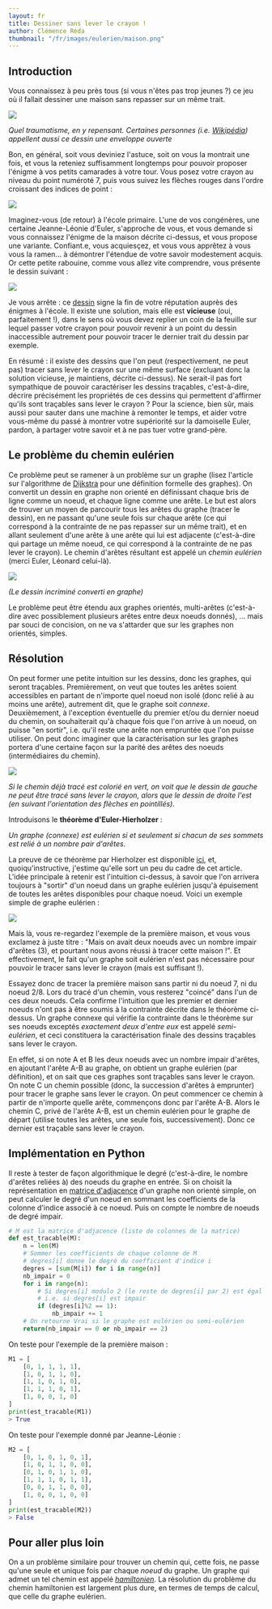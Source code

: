 ```yaml
---
layout: fr
title: Dessiner sans lever le crayon !
author: Clémence Réda
thumbnail: "/fr/images/eulerien/maison.png"
---
```


## Introduction

Vous connaissez à peu près tous (si vous n'êtes pas trop jeunes ?) ce jeu où il fallait dessiner une maison sans repasser sur un même trait.

<img src="/fr/images/eulerien/maison.png" style="float: center"/>

*Quel traumatisme, en y repensant. Certaines personnes (i.e. [Wikipédia](https://fr.wikipedia.org/wiki/Probl%C3%A8me_du_dessin_de_l%27enveloppe)) appellent aussi ce dessin une enveloppe ouverte*

Bon, en général, soit vous deviniez l'astuce, soit on vous la montrait une fois, et vous la reteniez suffisamment longtemps pour pouvoir proposer l'énigme à vos petits camarades à votre tour. Vous posez votre crayon au niveau du point numéroté 7, puis vous suivez les flèches rouges dans l'ordre croissant des indices de point :

<img src="/fr/images/eulerien/resolu.png" style="float: center"/>

Imaginez-vous (de retour) à l'école primaire. L'une de vos congénères, une certaine Jeanne-Léonie d'Euler, s'approche de vous, et vous demande si vous connaissez l'énigme de la maison décrite ci-dessus, et vous propose une variante. Confiant.e, vous acquiesçez, et vous vous apprêtez à vous vous la ramen... à démontrer l'étendue de votre savoir modestement acquis. Or cette petite rabouine, comme vous allez vite comprendre, vous présente le dessin suivant :

<img src="/fr/images/eulerien/pont-euler.png" style="float: center"/>

Je vous arrête : ce [dessin](https://fr.wikipedia.org/wiki/Probl%C3%A8me_des_sept_ponts_de_K%C3%B6nigsberg) signe la fin de votre réputation auprès des énigmes à l'école. Il existe une solution, mais elle est **vicieuse** (oui, parfaitement !), dans le sens où vous devez replier un coin de la feuille sur lequel passer votre crayon pour pouvoir revenir à un point du dessin inaccessible autrement pour pouvoir tracer le dernier trait du dessin par exemple.

En résumé : il existe des dessins que l'on peut (respectivement, ne peut pas) tracer sans lever le crayon sur une même surface (excluant donc la solution vicieuse, je maintiens, décrite ci-dessus). Ne serait-il pas fort sympathique de pouvoir caractériser les dessins traçables, c'est-à-dire, décrire précisément les propriétés de ces dessins qui permettent d'affirmer qu'ils sont traçables sans lever le crayon ? Pour la science, bien sûr, mais aussi pour sauter dans une machine à remonter le temps, et aider votre vous-même du passé à montrer votre supériorité sur la damoiselle Euler, pardon, à partager votre savoir et à ne pas tuer votre grand-père.

## Le problème du chemin eulérien

Ce problème peut se ramener à un problème sur un graphe (lisez l'article sur l'algorithme de [Dijkstra](http://tryalgo.org/fr/2017/02/20/dijkstra/) pour une définition formelle des graphes). On convertit un dessin en graphe non orienté en définissant chaque bris de ligne comme un noeud, et chaque ligne comme une arête. Le but est alors de trouver un moyen de parcourir tous les arêtes du graphe (tracer le dessin), en ne passant qu'une seule fois sur chaque arête (ce qui correspond à la contrainte de ne pas repasser sur un même trait), et en allant seulement d'une arête à une arête qui lui est adjacente (c'est-à-dire qui partage un même noeud, ce qui correspond à la contrainte de ne pas lever le crayon). Le chemin d'arêtes résultant est appelé un *chemin eulérien* (merci Euler, Léonard celui-là).

<img src="/fr/images/eulerien/pont-euler-graphe.png" style="float: center"/>

*(Le dessin incriminé converti en graphe)*

Le problème peut être étendu aux graphes orientés, multi-arêtes (c'est-à-dire avec possiblement plusieurs arêtes entre deux noeuds donnés), ... mais par souci de concision, on ne va s'attarder que sur les graphes non orientés, simples.

## Résolution

On peut former une petite intuition sur les dessins, donc les graphes, qui seront traçables. Premièrement, on veut que toutes les arêtes soient accessibles en partant de n'importe quel noeud non isolé (donc relié à au moins une arête), autrement dit, que le graphe soit *connexe*. Deuxièmement, à l'exception éventuelle du premier et/ou du dernier noeud du chemin, on souhaiterait qu'à chaque fois que l'on arrive à un noeud, on puisse "en sortir", i.e. qu'il reste une arête non empruntée que l'on puisse utiliser. On peut donc imaginer que la caractérisation sur les graphes portera d'une certaine façon sur la parité des arêtes des noeuds (intermédiaires du chemin).

<img src="/fr/images/eulerien/sortie.png" style="float: center"/>

*Si le chemin déjà tracé est colorié en vert, on voit que le dessin de gauche ne peut être tracé sans lever le crayon, alors que le dessin de droite l'est (en suivant l'orientation des flèches en pointillés).*

Introduisons le **théorème d'Euler-Hierholzer** :

*Un graphe (connexe) est eulérien si et seulement si chacun de ses sommets est relié à un nombre pair d'arêtes.*

La preuve de ce théorème par Hierholzer est disponible [ici](https://fr.wikipedia.org/wiki/Graphe_eul%C3%A9rien), et, quoiqu'instructive, j'estime qu'elle sort un peu du cadre de cet article. L'idée principale à retenir est l'intuition ci-dessus, à savoir que l'on arrivera toujours à "sortir" d'un noeud dans un graphe eulérien jusqu'à épuisement de toutes les arêtes disponibles pour chaque noeud. Voici un exemple simple de graphe eulérien :

<img src="/fr/images/eulerien/eulerien.png" style="float: center"/>

Mais là, vous re-regardez l'exemple de la première maison, et vous vous exclamez à juste titre : "Mais on avait deux noeuds avec un nombre impair d'arêtes (3), et pourtant nous avons réussi à tracer cette maison !". Et effectivement, le fait qu'un graphe soit eulérien n'est pas nécessaire pour pouvoir le tracer sans lever le crayon (mais est suffisant !). 

Essayez donc de tracer la première maison sans partir ni du noeud 7, ni du noeud 2/8. Lors du tracé d'un chemin, vous resterez "coincé" dans l'un de ces deux noeuds. Cela confirme l'intuition que les premier et dernier noeuds n'ont pas à être soumis à la contrainte décrite dans le théorème ci-dessus. Un graphe connexe qui vérifie la contrainte dans le théorème sur ses noeuds exceptés *exactement deux d'entre eux* est appelé *semi-eulérien*, et ceci constituera la caractérisation finale des dessins traçables sans lever le crayon.

En effet, si on note A et B les deux noeuds avec un nombre impair d'arêtes, en ajoutant l'arête A-B au graphe, on obtient un graphe eulérien (par définition), et on sait que ces graphes sont traçables sans lever le crayon. On note C un chemin possible (donc, la succession d'arêtes à emprunter) pour tracer le graphe sans lever le crayon. On peut commencer ce chemin à partir de n'importe quelle arête, commençons donc par l'arête A-B. Alors le chemin C, privé de l'arête A-B, est un chemin eulérien pour le graphe de départ (utilise toutes les arêtes, une seule fois, successivement). Donc ce dernier est traçable sans lever le crayon.

## Implémentation en Python

Il reste à tester de façon algorithmique le degré (c'est-à-dire, le nombre d'arêtes reliées à) des noeuds du graphe en entrée. Si on choisit la représentation en [matrice d'adjacence](http://tryalgo.org/fr/2017/02/20/dijkstra/) d'un graphe non orienté simple, on peut calculer le degré d'un noeud en sommant les coefficients de la colonne d'indice associé à ce noeud. Puis on compte le nombre de noeuds de degré impair.

```python
# M est la matrice d'adjacence (liste de colonnes de la matrice)
def est_tracable(M):
	n = len(M)
	# Sommer les coefficients de chaque colonne de M
	# degres[i] donne le degré du coefficient d'indice i
	degres = [sum(M[i]) for i in range(n)]
	nb_impair = 0
	for i in range(n):
		# Si degres[i] modulo 2 (le reste de degres[i] par 2) est égal à 1
		# i.e. si degres[i] est impair
		if (degres[i]%2 == 1):
			nb_impair += 1
	# On retourne Vrai si le graphe est eulérien ou semi-eulérien
	return(nb_impair == 0 or nb_impair == 2)
```

On teste pour l'exemple de la première maison :

```python
M1 = [
	[0, 1, 1, 1, 1],
	[1, 0, 1, 1, 0],
	[1, 1, 0, 1, 0],
	[1, 1, 1, 0, 1],
	[1, 0, 0, 1, 0]
]
print(est_tracable(M1))
> True
```

On teste pour l'exemple donné par Jeanne-Léonie :

```python
M2 = [
	[0, 1, 0, 1, 0, 1],
	[1, 0, 1, 1, 0, 0],
	[0, 1, 0, 1, 1, 0],
	[1, 1, 1, 0, 1, 1],
	[0, 0, 1, 1, 0, 0],
	[1, 0, 0, 1, 0, 0]
]
print(est_tracable(M2))
> False
```

## Pour aller plus loin

On a un problème similaire pour trouver un chemin qui, cette fois, ne passe qu'une seule et unique fois par chaque *noeud* du graphe. Un graphe qui admet un tel chemin est appelé *[hamiltonien](https://fr.wikipedia.org/wiki/Graphe_hamiltonien)*. La résolution du problème du chemin hamiltonien est largement plus dure, en termes de temps de calcul, que celle du graphe eulérien.
